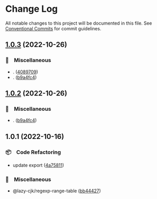 # Change Log

All notable changes to this project will be documented in this file.
See [Conventional Commits](https://conventionalcommits.org) for commit guidelines.

## [1.0.3](https://github.com/bluelovers/ws-regexp/compare/@lazy-cjk/regexp-range-table@1.0.1...@lazy-cjk/regexp-range-table@1.0.3) (2022-10-26)



### 🔖　Miscellaneous

* . ([4089709](https://github.com/bluelovers/ws-regexp/commit/408970963472ab4f3016ab389383965e8c542b59))
* . ([b9a4fc4](https://github.com/bluelovers/ws-regexp/commit/b9a4fc4a8d1a9d78758ce4a2a47b4f4eb9a6ec3f))



## [1.0.2](https://github.com/bluelovers/ws-regexp/compare/@lazy-cjk/regexp-range-table@1.0.1...@lazy-cjk/regexp-range-table@1.0.2) (2022-10-26)



### 🔖　Miscellaneous

* . ([b9a4fc4](https://github.com/bluelovers/ws-regexp/commit/b9a4fc4a8d1a9d78758ce4a2a47b4f4eb9a6ec3f))



## 1.0.1 (2022-10-16)



### 📦　Code Refactoring

* update export ([4a75811](https://github.com/bluelovers/ws-regexp/commit/4a758114547a455e2ce354942f24e20bc24ca265))


### 🔖　Miscellaneous

* @lazy-cjk/regexp-range-table ([bb44427](https://github.com/bluelovers/ws-regexp/commit/bb444276f4d0042d25940cfde5eef71ba474f53d))

